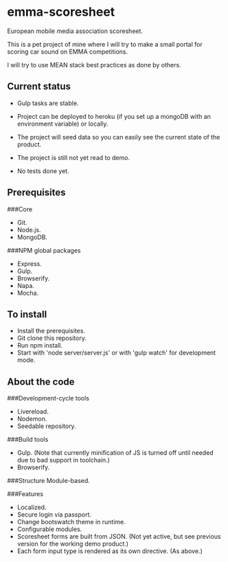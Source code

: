 emma-scoresheet
===============
European mobile media association scoresheet.

This is a pet project of mine where I will try to make a small portal for scoring car sound on EMMA competitions.

I will try to use MEAN stack best practices as done by others.

Current status
--------------
* Gulp tasks are stable.
* Project can be deployed to heroku (if you set up a mongoDB with an environment variable) or locally.
* The project will seed data so you can easily see the current state of the product.

* The project is still not yet read to demo.
* No tests done yet.

Prerequisites
------------
###Core
* Git.
* Node.js.
* MongoDB.

###NPM global packages
* Express.
* Gulp.
* Browserify.
* Napa.
* Mocha.

To install
----------
* Install the prerequisites.
* Git clone this repository.
* Run npm install.
* Start with 'node server/server.js' or with 'gulp watch' for development mode.

About the code
--------------
###Development-cycle tools
* Livereload.
* Nodemon.
* Seedable repository.

###Build tools
* Gulp. (Note that currently minification of JS is turned off until needed due to bad support in toolchain.)
* Browserify.

###Structure
Module-based.

###Features
* Localized.
* Secure login via passport.
* Change bootswatch theme in runtime.
* Configurable modules.
* Scoresheet forms are built from JSON. (Not yet active, but see previous version for the working demo product.)
* Each form input type is rendered as its own directive. (As above.)
